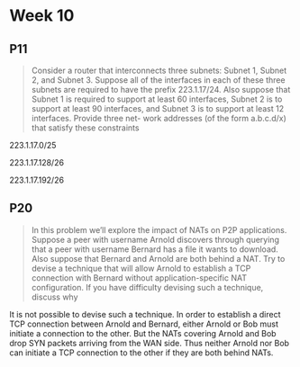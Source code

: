 # Week 10

## P11

> Consider a router that interconnects three subnets: Subnet 1, Subnet 2, and Subnet 3. Suppose all of the interfaces in each of these three subnets are required to have the prefix 223.1.17/24. Also suppose that Subnet 1 is required to support at least 60 interfaces, Subnet 2 is to support at least 90 interfaces, and Subnet 3 is to support at least 12 interfaces. Provide three net- work addresses (of the form a.b.c.d/x) that satisfy these constraints

223.1.17.0/25

223.1.17.128/26

223.1.17.192/26

## P20

> In this problem we’ll explore the impact of NATs on P2P applications. Suppose a peer with username Arnold discovers through querying that a peer with username Bernard has a file it wants to download. Also suppose that Bernard and Arnold are both behind a NAT. Try to devise a technique that will allow Arnold to establish a TCP connection with Bernard without application-specific NAT configuration. If you have difficulty devising such a technique, discuss why

It is not possible to devise such a technique. In order to establish a direct TCP connection between Arnold and Bernard, either Arnold or Bob must initiate a connection to the other. But the NATs covering Arnold and Bob drop SYN packets arriving from the WAN side. Thus neither Arnold nor Bob can initiate a TCP connection to the other if they are both behind NATs.